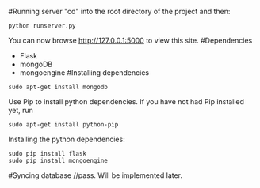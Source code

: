 #Running server
"cd" into the root directory of the project and then:
```
python runserver.py
```
You can now browse http://127.0.0.1:5000 to view this site.
#Dependencies
* Flask
* mongoDB
* mongoengine
#Installing dependencies
```
sudo apt-get install mongodb
```
Use Pip to install python dependencies.
If you have not had Pip installed yet, run
```
sudo apt-get install python-pip
```
Installing the python dependencies:
```
sudo pip install flask
sudo pip install mongoengine
```
#Syncing database
//pass. Will be implemented later.

